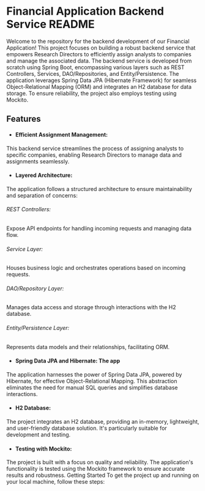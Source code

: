 # Financial Application Backend Service README
Welcome to the repository for the backend development of our Financial Application! 
This project focuses on building a robust backend service that empowers Research Directors to efficiently assign analysts to companies and manage the associated data.
The backend service is developed from scratch using Spring Boot, encompassing various layers such as REST Controllers, Services, DAO/Repositories, and Entity/Persistence. 
The application leverages Spring Data JPA (Hibernate Framework) for seamless Object-Relational Mapping (ORM) and integrates an H2 database for data storage. 
To ensure reliability, the project also employs testing using Mockito.
## Features
* #### Efficient Assignment Management: 
This backend service streamlines the process of assigning analysts to specific companies, enabling Research Directors to manage data and assignments seamlessly.

* #### Layered Architecture:
The application follows a structured architecture to ensure maintainability and separation of concerns:

###### REST Controllers: 
Expose API endpoints for handling incoming requests and managing data flow.
###### Service Layer: 
Houses business logic and orchestrates operations based on incoming requests.
###### DAO/Repository Layer: 
Manages data access and storage through interactions with the H2 database.
###### Entity/Persistence Layer: 
Represents data models and their relationships, facilitating ORM.
* #### Spring Data JPA and Hibernate: The app
 The application harnesses the power of Spring Data JPA, powered by Hibernate, for effective Object-Relational Mapping. This abstraction eliminates the need for manual SQL queries and simplifies database interactions.

* #### H2 Database:
The project integrates an H2 database, providing an in-memory, lightweight, and user-friendly database solution. It's particularly suitable for development and testing.

* #### Testing with Mockito:
The project is built with a focus on quality and reliability. The application's functionality is tested using the Mockito framework to ensure accurate results and robustness.
Getting Started
To get the project up and running on your local machine, follow these steps:

